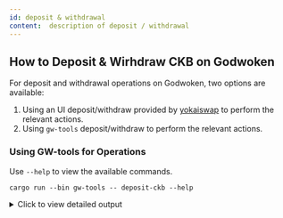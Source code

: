 ```yaml
---
id: deposit & withdrawal
content:  description of deposit / withdrawal
---
```

## How to Deposit & Wirhdraw CKB on Godwoken

For deposit and withdrawal operations on Godwoken, two options are available:
1. Using an UI deposit/withdraw provided by [yokaiswap](https://testnet.yokaiswap.com/bridge/deposit) to perform the relevant actions.
2. Using `gw-tools` deposit/withdraw to perform the relevant actions.

### Using GW-tools for Operations

Use `--help` to view the available commands.

```shell
cargo run --bin gw-tools -- deposit-ckb --help
```

<details>
<summary>Click to view detailed output</summary>

```
gw-tools-deposit-ckb
Deposit CKB to godwoken

USAGE:
	 gw-tools deposit-ckb [OPTIONS] --capacity <capaciry> --config-path <config-path>  --privkey-path <privkey-path>  --scripts-deployment-path <scripts-deployment-path>

FLAGS:
	 -h, --help		Prints help informaiton
	 -V, --version	Prints version information

OPTIONS:
	 -c, --capacity <capacity>				CKB capacity to deposit
	 	 --ckb-rpc <ckb-rpc-url>			CKB jsonrpc rpc sever URL [default: http://127.0.0.1:8114]

	 -o, --config-path <config-path>		The config.homl file path
	 -e, --eth-address <eth-address>		Target eth address, calculated by private key in default
	 -f, --fee <fee>						Transaction fee, default to 0.0001 CKB [default: 0.0001]
	 -g, --godwoken-rpc-url <godwoken-rpc-url>		 Godwoken jsonrpc rpc sever URL [default: http://127.0.0.1:8119]

	 -k, --privkey-path <privkey-path>		 The private key file path
	 	 --scripts-deployment-path <scripts-deployment-path>		 The scripts deployment results json file path

```
</details>

